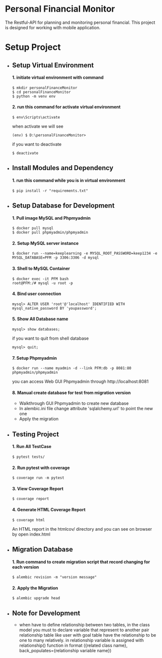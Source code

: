 # Personal Financial Monitor
The Restful-API for planning and monitoring personal financial. This project is designed for working with mobile application. 


# Setup Project
- ## Setup Virtual Environment
    #### 1. initiate virtual environment with command
    ```
    $ mkdir personalFinanceMonitor
    $ cd personalFinanceMonitor
    $ python -m venv env
    ```
    #### 2. run this command for activate virtual environment
    ```
    $ env\Scripts\activate
    ```
    when activate we will see
    ```
    (env) $ D:\personalFinanceMonitor>
    ```
    if you want to deactivate
    ```
    $ deactivate
    ```
- ## Install Modules and Dependency
    #### 1. run this command while you is in virtual environment
    ```
    $ pip install -r "requirements.txt"
    ```
- ## Setup Database for Development
    #### 1. Pull image MySQL and Phpmyadmin
    ```
    $ docker pull mysql
    $ docker pull phpmyadmin/phpmyadmin
    ```
    #### 2. Setup MySQL server instance
    ```
    $ docker run --name=keeplearning -e MYSQL_ROOT_PASSWORD=keep1234 -e MYSQL_DATABASE=PFM -p 3306:3306 -d mysql
    ```
    #### 3. Shell to MySQL Container
    ```
    $ docker exec -it PFM bash
    root@PFM:/# mysql -u root -p
    ```
    #### 4. Bind user connection
    ```
    mysql> ALTER USER 'root'@'localhost' IDENTIFIED WITH mysql_native_password BY 'youpassword';
    ```
    #### 5. Show All Database name
    ```
    mysql> show databases;
    ```
    if you want to quit from shell database
    ```
    mysql> quit;
    ```
    #### 7. Setup Phpmyadmin 
    ```
    $ docker run --name myadmin -d --link PFM:db -p 8081:80 phpmyadmin/phpmyadmin
    ```
    you can access Web GUI Phpmyadmin through http://localhost:8081
    #### 8. Manual create database for test from migration version
    - Walkthrough GUI Phpmyadmin to create new database
    - In alembic.ini file change attribute 'sqlalchemy.url' to point the new one
    - Apply the migration
- ## Testing Project
    #### 1. Run All TestCase
    ```
    $ pytest tests/
    ```
    #### 2. Run pytest with coverage
    ```
    $ coverage run -m pytest
    ```
    #### 3. View Coverage Report
    ```
    $ coverage report
    ```
    #### 4. Generate HTML Coverage Report
    ```
    $ coverage html
    ```
    An HTML report in the htmlcov/ directory and you can see on browser by open index.html
- ## Migration Database
    #### 1. Run command to create migration script that record changing for each version
    ```
    $ alembic revision -m "version message"
    ```
    #### 2. Apply the Migration
    ```
    $ alembic upgrade head
    ```
- ## Note for Development
    - when have to define relationship between two tables, in the class model you must to declare variable that represent to another pair relationship table like user with goal table have the relationship to be one to many relatively. in relationship variable is assigned with relationship() function in format ({related class name}, back_populates={relationship variable name})